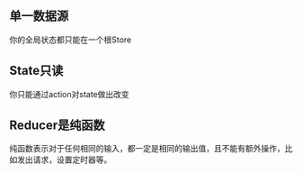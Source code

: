 ## 单一数据源

你的全局状态都只能在一个根Store

## State只读

你只能通过action对state做出改变

## Reducer是纯函数

纯函数表示对于任何相同的输入，都一定是相同的输出值，且不能有额外操作，比如发出请求，设置定时器等。

